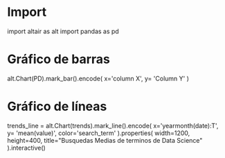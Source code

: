 # Import

import altair as alt
import pandas as pd

# Gráfico de barras

alt.Chart(PD).mark_bar().encode(
    x='column X',
    y= 'Column Y'
)


# Gráfico de líneas

trends_line = alt.Chart(trends).mark_line().encode(
    x='yearmonth(date):T',
    y= 'mean(value)',
    color='search_term'
).properties( 
  width=1200,
  height=400, 
  title="Busquedas Medias de terminos de Data Science" 
).interactive()
